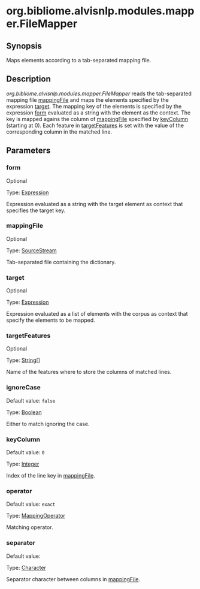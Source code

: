 # org.bibliome.alvisnlp.modules.mapper.FileMapper

## Synopsis

Maps elements according to a tab-separated mapping file.

## Description

*org.bibliome.alvisnlp.modules.mapper.FileMapper* reads the tab-separated mapping file [mappingFile](#mappingFile) and maps the elements specified by the expression [target](#target). The mapping key of the elements is specified by the expression [form](#form) evaluated as a string with the element as the context. The key is mapped agains the column of [mappingFile](#mappingFile) specified by [keyColumn](#keyColumn) (starting at 0). Each feature in [targetFeatures](#targetFeatures) is set with the value of the corresponding column in the matched line.

## Parameters

<a name="form">

### form

Optional

Type: [Expression](../converter/alvisnlp.corpus.expressions.Expression)

Expression evaluated as a string with the target element as context that specifies the target key.

<a name="mappingFile">

### mappingFile

Optional

Type: [SourceStream](../converter/org.bibliome.util.streams.SourceStream)

Tab-separated file containing the dictionary.

<a name="target">

### target

Optional

Type: [Expression](../converter/alvisnlp.corpus.expressions.Expression)

Expression evaluated as a list of elements with the corpus as context that specify the elements to be mapped.

<a name="targetFeatures">

### targetFeatures

Optional

Type: [String[]](../converter/java.lang.String[])

Name of the features where to store the columns of matched lines.

<a name="ignoreCase">

### ignoreCase

Default value: `false`

Type: [Boolean](../converter/java.lang.Boolean)

Either to match ignoring the case.

<a name="keyColumn">

### keyColumn

Default value: `0`

Type: [Integer](../converter/java.lang.Integer)

Index of the line key in [mappingFile](#mappingFile).

<a name="operator">

### operator

Default value: `exact`

Type: [MappingOperator](../converter/org.bibliome.alvisnlp.modules.mapper.MappingOperator)

Matching operator.

<a name="separator">

### separator

Default value: `	`

Type: [Character](../converter/java.lang.Character)

Separator character between columns in [mappingFile](#mappingFile).

